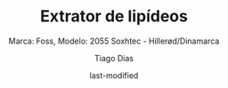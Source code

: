 ---
title: "Extrator de lipídeos"
subtitle: "Marca: Foss, Modelo: 2055 Soxhtec - Hillerød/Dinamarca"
status: "Ativo"
procedimento: PEQ-038
categories: 
    - Extração
author: Tiago Dias
date: last-modified
date-format: DD/MM/YYYY
lang: pt-br
---